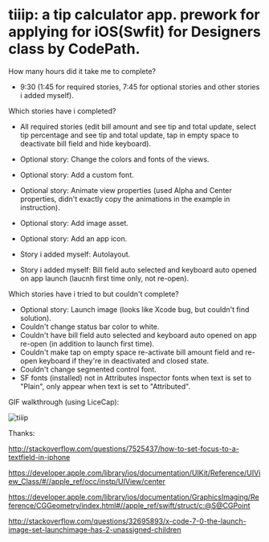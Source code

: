 # tiiip: a tip calculator app. prework for applying for iOS(Swfit) for Designers class by CodePath.

How many hours did it take me to complete?
- 9:30 (1:45 for required stories, 7:45 for optional stories and other stories i added myself).


Which stories have i completed?


- All required stories (edit bill amount and see tip and total update, select tip percentage and see tip and total update, tap in empty space to deactivate bill field and hide keyboard).

- Optional story: Change the colors and fonts of the views.
- Optional story: Add a custom font.
- Optional story: Animate view properties (used Alpha and Center properties, didn't exactly copy the animations in the example in instruction).
- Optional story: Add image asset.
- Optional story: Add an app icon.

- Story i added myself: Autolayout.
- Story i added myself: Bill field auto selected and keyboard auto opened on app launch (laucnh first time only, not re-open).


Which stories have i tried to but couldn't complete?
- Optional story: Launch image (looks like Xcode bug, but couldn't find solution).
- Couldn't change status bar color to white.
- Couldn't have bill field auto selected and keyboard auto opened on app re-open (in addition to launch first time).
- Couldn't make tap on empty space re-activate bill amount field and re-open keyboard if they're in deactivated and closed state.
- Couldn't change segmented control font.
- SF fonts (installed) not in Attributes inspector fonts when text is set to "Plain", only appear when text is set to "Attributed".


GIF walkthrough (using LiceCap):

![tiiip](https://cloud.githubusercontent.com/assets/14037687/12077733/5ef48536-b1a8-11e5-8bb3-8d0b2b115680.gif)


Thanks:

http://stackoverflow.com/questions/7525437/how-to-set-focus-to-a-textfield-in-iphone

https://developer.apple.com/library/ios/documentation/UIKit/Reference/UIView_Class/#//apple_ref/occ/instp/UIView/center

https://developer.apple.com/library/ios/documentation/GraphicsImaging/Reference/CGGeometry/index.html#//apple_ref/swift/struct/c:@S@CGPoint

http://stackoverflow.com/questions/32695893/x-code-7-0-the-launch-image-set-launchimage-has-2-unassigned-children
